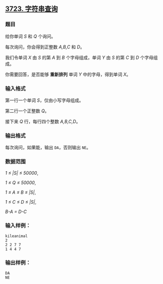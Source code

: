 ## [3723. 字符串查询](https://www.acwing.com/problem/content/3726/)

### 题目

给你单词 *S* 和 *Q* 个询问。

每次询问，你会得到正整数 *A,B,C* 和 *D*。

我们令单词 *X* 由 *S* 的第 *A* 到 *B* 个字母组成，单词 *Y* 由 *S* 的第 *C* 到 *D* 个字母组成。

你需要回答，是否能够 **重新排列** 单词 *Y* 中的字母，得到单词 *X*。

### 输入格式

第一行一个单词 *S*，仅由小写字母组成。

第二行一个正整数 *Q*。

接下来 *Q* 行，每行四个整数 *A,B,C,D*。

### 输出格式

每次询问，如果能，输出 `DA`，否则输出 `NE`。

### 数据范围

*1 ≤ |S| ≤ 50000*,

*1 ≤ Q ≤ 50000*,

*1 ≤ A ≤ B ≤ |S|*,

*1 ≤ C ≤ D ≤ |S|*,

*B-A = D-C*

### 输入样例：

```
kileanimal
2
2 2 7 7
1 4 4 7
```

### 输出样例：

```
DA
NE
```
